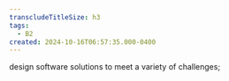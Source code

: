 ```yaml
---
transcludeTitleSize: h3
tags:
  - B2
created: 2024-10-16T06:57:35.000-0400
---
```

design software solutions to meet a variety of challenges;